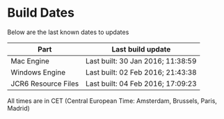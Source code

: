 # Build Dates

Below are the last known dates to updates

Part | Last build update
-----|-----
Mac Engine | Last built: 30 Jan 2016; 11:38:59
Windows Engine | Last built: 02 Feb 2016; 21:43:38
JCR6 Resource Files | Last built: 04 Feb 2016; 17:09:23
All times are in CET (Central European Time: Amsterdam, Brussels, Paris, Madrid)




